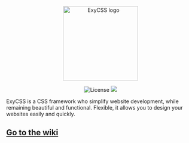 <div align="center">
	<a href="https://css.exybore.tk"><img src="https://i.exybore.tk/img/exycss.png" alt="ExyCSS logo" width="200"></a>
	<p align="center">
		<img src="https://img.shields.io/badge/license-GPLv3-orange.svg" alt="License">
		<a href="https://discord.gg/wfyYYjC"><img src="https://img.shields.io/badge/chat-join%20now-blue.svg"></a>
	</p>
</div>


<p>ExyCSS is a CSS framework who simplify website development, while remaining beautiful and functional.
Flexible, it allows you to design your websites easily and quickly.</p>

<h2><a href="https://books.exybore.tk/books/exycss-wiki/">Go to the wiki</a></h2>
